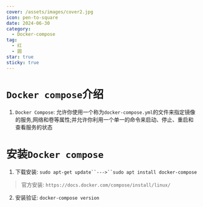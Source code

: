 ```yaml
---
cover: /assets/images/cover2.jpg
icon: pen-to-square
date: 2024-06-30
category:
  - Docker-compose
tag:
  - 红
  - 圆
star: true
sticky: true
---
```

# `Docker compose`介绍
1. `Docker Compose`: 允许你使用一个称为`docker-compose.yml`的文件来指定镜像的服务,网络和卷等属性;并允许你利用一个单一的命令来启动、停止、重启和查看服务的状态

# 安装`Docker compose`
1. 下载安装: `sudo apt-get update``--->``sudo apt install docker-compose`
> 官方安装: `https://docs.docker.com/compose/install/linux/`
2. 安装验证: `docker-compose version`